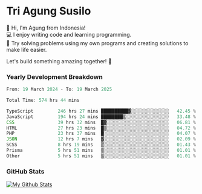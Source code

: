 # Tri Agung Susilo

👋 Hi, I'm Agung from Indonesia!<br>
💻 I enjoy writing code and learning programming.<br>
🧠 Try solving problems using my own programs and creating solutions to make life easier.

Let's build something amazing together! 🚀

### Yearly Development Breakdown

<!--START_SECTION:waka-->

```TypeScript JavaScript PHP
From: 19 March 2024 - To: 19 March 2025

Total Time: 574 hrs 44 mins

TypeScript         246 hrs 27 mins ██████████▓░░░░░░░░░░░░░░   42.45 %
JavaScript         194 hrs 24 mins ████████▒░░░░░░░░░░░░░░░░   33.48 %
CSS                39 hrs 32 mins  █▓░░░░░░░░░░░░░░░░░░░░░░░   06.81 %
HTML               27 hrs 23 mins  █▒░░░░░░░░░░░░░░░░░░░░░░░   04.72 %
PHP                23 hrs 37 mins  █░░░░░░░░░░░░░░░░░░░░░░░░   04.07 %
JSON               12 hrs 7 mins   ▓░░░░░░░░░░░░░░░░░░░░░░░░   02.09 %
SCSS               8 hrs 19 mins   ▒░░░░░░░░░░░░░░░░░░░░░░░░   01.43 %
Prisma             5 hrs 51 mins   ▒░░░░░░░░░░░░░░░░░░░░░░░░   01.01 %
Other              5 hrs 51 mins   ▒░░░░░░░░░░░░░░░░░░░░░░░░   01.01 %
```

<!--END_SECTION:waka-->

### GitHub Stats

[![My Github Stats](https://github-readme-stats.vercel.app/api?username=triagung128&show_icons=true&hide=contribs,issues&count_private=true&theme=tokyonight)](https://github.com/triagung128)

<!-- [![Top Langs](https://github-readme-stats.vercel.app/api/top-langs/?username=triagung128&layout=compact)](https://github.com/triagung128) -->
